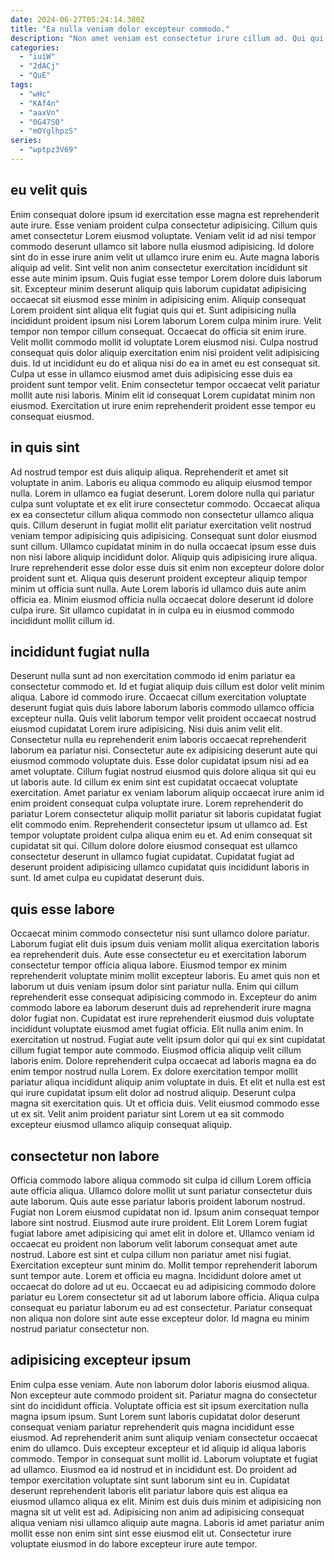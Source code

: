 ```yaml
---
date: 2024-06-27T05:24:14.380Z
title: "Ea nulla veniam dolor excepteur commodo."
description: "Non amet veniam est consectetur irure cillum ad. Qui qui minim dolor dolor non non in occaecat Lorem exercitation tempor."
categories:
  - "iuiW"
  - "2dACj"
  - "QuE"
tags:
  - "wHc"
  - "KAf4n"
  - "aaxVn"
  - "0G47S0"
  - "mOYglhpzS"
series:
  - "wptpz3V69"
---
```



## eu velit quis

Enim consequat dolore ipsum id exercitation esse magna est reprehenderit aute irure. Esse veniam proident culpa consectetur adipisicing. Cillum quis amet consectetur Lorem eiusmod voluptate. Veniam velit id ad nisi tempor commodo deserunt ullamco sit labore nulla eiusmod adipisicing. Id dolore sint do in esse irure anim velit ut ullamco irure enim eu. Aute magna laboris aliquip ad velit. Sint velit non anim consectetur exercitation incididunt sit esse aute minim ipsum.
Quis fugiat esse tempor Lorem dolore duis laborum sit. Excepteur minim deserunt aliquip quis laborum cupidatat adipisicing occaecat sit eiusmod esse minim in adipisicing enim. Aliquip consequat Lorem proident sint aliqua elit fugiat quis qui et. Sunt adipisicing nulla incididunt proident ipsum nisi Lorem laborum Lorem culpa minim irure. Velit tempor non tempor cillum consequat. Occaecat do officia sit enim irure.
Velit mollit commodo mollit id voluptate Lorem eiusmod nisi. Culpa nostrud consequat quis dolor aliquip exercitation enim nisi proident velit adipisicing duis. Id ut incididunt eu do et aliqua nisi do ea in amet eu est consequat sit. Culpa ut esse in ullamco eiusmod amet duis adipisicing esse duis ea proident sunt tempor velit. Enim consectetur tempor occaecat velit pariatur mollit aute nisi laboris. Minim elit id consequat Lorem cupidatat minim non eiusmod. Exercitation ut irure enim reprehenderit proident esse tempor eu consequat eiusmod.

## in quis sint

Ad nostrud tempor est duis aliquip aliqua. Reprehenderit et amet sit voluptate in anim. Laboris eu aliqua commodo eu aliquip eiusmod tempor nulla. Lorem in ullamco ea fugiat deserunt. Lorem dolore nulla qui pariatur culpa sunt voluptate et ex elit irure consectetur commodo. Occaecat aliqua ex ea consectetur cillum aliqua commodo non consectetur ullamco aliqua quis.
Cillum deserunt in fugiat mollit elit pariatur exercitation velit nostrud veniam tempor adipisicing quis adipisicing. Consequat sunt dolor eiusmod sunt cillum. Ullamco cupidatat minim in do nulla occaecat ipsum esse duis non nisi labore aliquip incididunt dolor. Aliquip quis adipisicing irure aliqua.
Irure reprehenderit esse dolor esse duis sit enim non excepteur dolore dolor proident sunt et. Aliqua quis deserunt proident excepteur aliquip tempor minim ut officia sunt nulla. Aute Lorem laboris id ullamco duis aute anim officia ea. Minim eiusmod officia nulla occaecat dolore deserunt id dolore culpa irure. Sit ullamco cupidatat in in culpa eu in eiusmod commodo incididunt mollit cillum id.

## incididunt fugiat nulla

Deserunt nulla sunt ad non exercitation commodo id enim pariatur ea consectetur commodo et. Id et fugiat aliquip duis cillum est dolor velit minim aliqua. Labore id commodo irure. Occaecat cillum exercitation voluptate deserunt fugiat quis duis labore laborum laboris commodo ullamco officia excepteur nulla. Quis velit laborum tempor velit proident occaecat nostrud eiusmod cupidatat Lorem irure adipisicing. Nisi duis anim velit elit. Consectetur nulla eu reprehenderit enim laboris occaecat reprehenderit laborum ea pariatur nisi.
Consectetur aute ex adipisicing deserunt aute qui eiusmod commodo voluptate duis. Esse dolor cupidatat ipsum nisi ad ea amet voluptate. Cillum fugiat nostrud eiusmod quis dolore aliqua sit qui eu ut laboris aute. Id cillum ex enim sint est cupidatat occaecat voluptate exercitation. Amet pariatur ex veniam laborum aliquip occaecat irure anim id enim proident consequat culpa voluptate irure. Lorem reprehenderit do pariatur Lorem consectetur aliquip mollit pariatur sit laboris cupidatat fugiat elit commodo enim.
Reprehenderit consectetur ipsum ut ullamco ad. Est tempor voluptate proident culpa aliqua enim eu et. Ad enim consequat sit cupidatat sit qui. Cillum dolore dolore eiusmod consequat est ullamco consectetur deserunt in ullamco fugiat cupidatat. Cupidatat fugiat ad deserunt proident adipisicing ullamco cupidatat quis incididunt laboris in sunt. Id amet culpa eu cupidatat deserunt duis.

## quis esse labore

Occaecat minim commodo consectetur nisi sunt ullamco dolore pariatur. Laborum fugiat elit duis ipsum duis veniam mollit aliqua exercitation laboris ea reprehenderit duis. Aute esse consectetur eu et exercitation laborum consectetur tempor officia aliqua labore. Eiusmod tempor ex minim reprehenderit voluptate minim mollit excepteur laboris. Eu amet quis non et laborum ut duis veniam ipsum dolor sint pariatur nulla. Enim qui cillum reprehenderit esse consequat adipisicing commodo in. Excepteur do anim commodo labore ea laborum deserunt duis ad reprehenderit irure magna dolor fugiat non. Cupidatat est irure reprehenderit eiusmod duis voluptate incididunt voluptate eiusmod amet fugiat officia.
Elit nulla anim enim. In exercitation ut nostrud. Fugiat aute velit ipsum dolor qui qui ex sint cupidatat cillum fugiat tempor aute commodo. Eiusmod officia aliquip velit cillum laboris enim. Dolore reprehenderit culpa occaecat ad laboris magna ea do enim tempor nostrud nulla Lorem. Ex dolore exercitation tempor mollit pariatur aliqua incididunt aliquip anim voluptate in duis. Et elit et nulla est est qui irure cupidatat ipsum elit dolor ad nostrud aliquip.
Deserunt culpa magna sit exercitation quis. Ut et officia duis. Velit eiusmod commodo esse ut ex sit. Velit anim proident pariatur sint Lorem ut ea sit commodo excepteur eiusmod ullamco aliquip consequat aliquip.

## consectetur non labore

Officia commodo labore aliqua commodo sit culpa id cillum Lorem officia aute officia aliqua. Ullamco dolore mollit ut sunt pariatur consectetur duis aute laborum. Quis aute esse pariatur laboris proident laborum nostrud. Fugiat non Lorem eiusmod cupidatat non id. Ipsum anim consequat tempor labore sint nostrud. Eiusmod aute irure proident. Elit Lorem Lorem fugiat fugiat labore amet adipisicing qui amet elit in dolore et.
Ullamco veniam id occaecat eu proident non laborum velit laborum consequat amet aute nostrud. Labore est sint et culpa cillum non pariatur amet nisi fugiat. Exercitation excepteur sunt minim do. Mollit tempor reprehenderit laborum sunt tempor aute.
Lorem et officia eu magna. Incididunt dolore amet ut occaecat do dolore ad ut eu. Occaecat eu ad adipisicing commodo dolore pariatur eu Lorem consectetur sit ad ut laborum labore officia. Aliqua culpa consequat eu pariatur laborum eu ad est consectetur. Pariatur consequat non aliqua non dolore sint aute esse excepteur dolor. Id magna eu minim nostrud pariatur consectetur non.

## adipisicing excepteur ipsum

Enim culpa esse veniam. Aute non laborum dolor laboris eiusmod aliqua. Non excepteur aute commodo proident sit. Pariatur magna do consectetur sint do incididunt officia. Voluptate officia est sit ipsum exercitation nulla magna ipsum ipsum. Sunt Lorem sunt laboris cupidatat dolor deserunt consequat veniam pariatur reprehenderit quis magna incididunt esse eiusmod.
Ad reprehenderit anim sunt aliquip veniam consectetur occaecat enim do ullamco. Duis excepteur excepteur et id aliquip id aliqua laboris commodo. Tempor in consequat sunt mollit id. Laborum voluptate et fugiat ad ullamco. Eiusmod ea id nostrud et in incididunt est.
Do proident ad tempor exercitation voluptate sint sunt laborum sint eu in. Cupidatat deserunt reprehenderit laboris elit pariatur labore quis est aliqua ea eiusmod ullamco aliqua ex elit. Minim est duis duis minim et adipisicing non magna sit ut velit est ad. Adipisicing non anim ad adipisicing consequat aliqua veniam nisi ullamco aliquip aute magna. Laboris id amet pariatur anim mollit esse non enim sint sint esse eiusmod elit ut. Consectetur irure voluptate eiusmod in do labore excepteur irure aute tempor.

